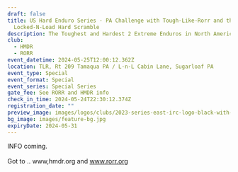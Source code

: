 ```yaml
---
draft: false
title: US Hard Enduro Series - PA Challenge with Tough-Like-Rorr and the
  Locked-N-Load Hard Scramble
description: The Toughest and Hardest 2 Extreme Enduros in North America
club:
  - HMDR
  - RORR
event_datetime: 2024-05-25T12:00:12.362Z
location: TLR, Rt 209 Tamaqua PA / L-n-L Cabin Lane, Sugarloaf PA
event_type: Special
event_format: Special
event_series: Special Series
gate_fee: See RORR and HMDR info
check_in_time: 2024-05-24T22:30:12.374Z
registration_date: ""
preview_image: images/logos/clubs/2023-series-east-irc-logo-black-with-color-logos.png
bg_image: images/feature-bg.jpg
expiryDate: 2024-05-31
---
```

INFO coming.\
\
Got to .. www,hmdr.org  and www.rorr.org

